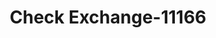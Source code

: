 ---
f_zip-code: 30126
f_state-code: GA
title: Check Exchange-11166
f_phone: 770-739-9346
f_city-only: Mableton
f_address: 1060 Veterans Mmrl Highway Southwest Mableton
f_location-unique-id: '11166'
slug: check-exchange-11166
updated-on: '2024-05-30T13:46:58.046Z'
created-on: '2024-05-30T13:36:59.803Z'
published-on: '2024-05-30T13:54:32.469Z'
f_city-state: cms/city/mableton-ga.md
f_company: cms/company/check-exchange.md
f_state: cms/state/georgia.md
layout: '[payday-loan].html'
tags: payday-loan
---